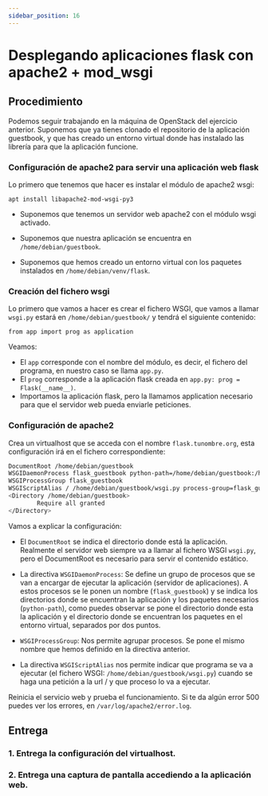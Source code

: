 ```yaml
---
sidebar_position: 16
---
```


# Desplegando aplicaciones flask con apache2 + mod_wsgi

## Procedimiento

Podemos seguir trabajando en la máquina de OpenStack del ejercicio anterior. Suponemos que ya tienes clonado el repositorio de la aplicación guestbook, y que has creado un entorno virtual donde has instalado las librería para que la aplicación funcione.

### Configuración de apache2 para servir una aplicación web flask

Lo primero que tenemos que hacer es instalar el módulo de apache2 wsgi:

    apt install libapache2-mod-wsgi-py3

- Suponemos que tenemos un servidor web apache2 con el módulo wsgi activado.

- Suponemos que nuestra aplicación se encuentra en `/home/debian/guestbook`.

- Suponemos que hemos creado un entorno virtual con los paquetes instalados en `/home/debian/venv/flask`.

### Creación del fichero wsgi

Lo primero que vamos a hacer es crear el fichero WSGI, que vamos a llamar `wsgi.py` estará en `/home/debian/guestbook/` y tendrá el siguiente contenido:

    from app import prog as application

Veamos:

- El `app` corresponde con el nombre del módulo, es decir, el fichero del programa, en nuestro caso se llama `app.py`.
- El `prog` corresponde a la aplicación flask creada en `app.py: prog = Flask(__name__)`.
- Importamos la aplicación flask, pero la llamamos application necesario para que el servidor web pueda enviarle peticiones.

### Configuración de apache2

Crea un virtualhost que se acceda con el nombre `flask.tunombre.org`, esta configuración irá en el fichero correspondiente:

```bash
DocumentRoot /home/debian/guestbook
WSGIDaemonProcess flask_guestbook python-path=/home/debian/guestbook:/home/debian/venv/flask/lib/python3.9/site-packages
WSGIProcessGroup flask_guestbook
WSGIScriptAlias / /home/debian/guestbook/wsgi.py process-group=flask_guestbook
<Directory /home/debian/guestbook>
        Require all granted
</Directory>
```

Vamos a explicar la configuración:

- El `DocumentRoot` se indica el directorio donde está la aplicación. Realmente el servidor web siempre va a llamar al fichero WSGI `wsgi.py`, pero el DocumentRoot es necesario para servir el contenido estático.

- La directiva `WSGIDaemonProcess`: Se define un grupo de procesos que se van a encargar de ejecutar la aplicación (servidor de aplicaciones). A estos procesos se le ponen un nombre (`flask_guestbook`) y se indica los directorios donde se encuentran la aplicación y los paquetes necesarios (`python-path`), como puedes observar se pone el directorio donde esta la aplicación y el directorio donde se encuentran los paquetes en el entorno virtual, separados por dos puntos.

- `WSGIProcessGroup`: Nos permite agrupar procesos. Se pone el mismo nombre que hemos definido en la directiva anterior.

- La directiva `WSGIScriptAlias` nos permite indicar que programa se va a ejecutar (el fichero WSGI: `/home/debian/guestbook/wsgi.py`) cuando se haga una petición a la url / y que proceso lo va a ejecutar.

Reinicia el servicio web y prueba el funcionamiento. Si te da algún error 500 puedes ver los errores, en `/var/log/apache2/error.log`.

## Entrega

### 1. Entrega la configuración del virtualhost.



### 2. Entrega una captura de pantalla accediendo a la aplicación web.

